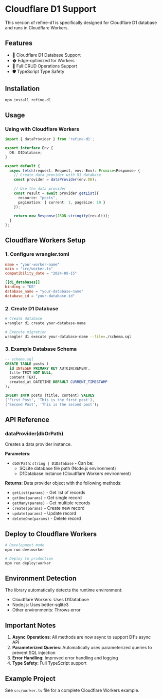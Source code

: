 # Cloudflare D1 Support

This version of refine-d1 is specifically designed for Cloudflare D1 database and runs in Cloudflare Workers.

## Features

- 🚀 Cloudflare D1 Database Support
- � Edge-optimized for Workers
- 📝 Full CRUD Operations Support
- 🛡️ TypeScript Type Safety

## Installation

```bash
npm install refine-d1
```

## Usage

### Using with Cloudflare Workers

```typescript
import { dataProvider } from 'refine-d1';

export interface Env {
  DB: D1Database;
}

export default {
  async fetch(request: Request, env: Env): Promise<Response> {
    // Create data provider with D1 database
    const provider = dataProvider(env.DB);
    
    // Use the data provider
    const result = await provider.getList({
      resource: "posts",
      pagination: { current: 1, pageSize: 10 }
    });
    
    return new Response(JSON.stringify(result));
  }
};
```

## Cloudflare Workers Setup

### 1. Configure wrangler.toml

```toml
name = "your-worker-name"
main = "src/worker.ts"
compatibility_date = "2024-08-15"

[[d1_databases]]
binding = "DB"
database_name = "your-database-name"
database_id = "your-database-id"
```

### 2. Create D1 Database

```bash
# Create database
wrangler d1 create your-database-name

# Execute migration
wrangler d1 execute your-database-name --file=./schema.sql
```

### 3. Example Database Schema

```sql
-- schema.sql
CREATE TABLE posts (
  id INTEGER PRIMARY KEY AUTOINCREMENT,
  title TEXT NOT NULL,
  content TEXT,
  created_at DATETIME DEFAULT CURRENT_TIMESTAMP
);

INSERT INTO posts (title, content) VALUES 
('First Post', 'This is the first post'),
('Second Post', 'This is the second post');
```

## API Reference

### dataProvider(dbOrPath)

Creates a data provider instance.

**Parameters:**
- `dbOrPath`: `string | D1Database` - Can be:
  - SQLite database file path (Node.js environment)
  - D1Database instance (Cloudflare Workers environment)

**Returns:** Data provider object with the following methods:

- `getList(params)` - Get list of records
- `getOne(params)` - Get single record
- `getMany(params)` - Get multiple records
- `create(params)` - Create new record
- `update(params)` - Update record
- `deleteOne(params)` - Delete record

## Deploy to Cloudflare Workers

```bash
# Development mode
npm run dev:worker

# Deploy to production
npm run deploy:worker
```

## Environment Detection

The library automatically detects the runtime environment:
- Cloudflare Workers: Uses D1Database
- Node.js: Uses better-sqlite3
- Other environments: Throws error

## Important Notes

1. **Async Operations**: All methods are now async to support D1's async API
2. **Parameterized Queries**: Automatically uses parameterized queries to prevent SQL injection
3. **Error Handling**: Improved error handling and logging
4. **Type Safety**: Full TypeScript support

## Example Project

See `src/worker.ts` file for a complete Cloudflare Workers example.
